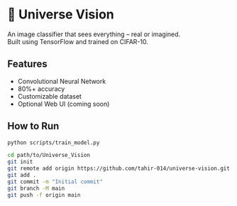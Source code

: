 # 🌌 Universe Vision

An image classifier that sees everything – real or imagined.  
Built using TensorFlow and trained on CIFAR-10.

## Features
- Convolutional Neural Network
- 80%+ accuracy
- Customizable dataset
- Optional Web UI (coming soon)

## How to Run
```bash
python scripts/train_model.py

cd path/to/Universe_Vision
git init
git remote add origin https://github.com/tahir-014/universe-vision.git
git add .
git commit -m "Initial commit"
git branch -M main
git push -f origin main

